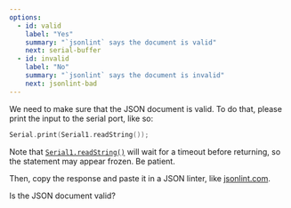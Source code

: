 ```yaml
---
options:
  - id: valid
    label: "Yes"
    summary: "`jsonlint` says the document is valid"
    next: serial-buffer
  - id: invalid
    label: "No"
    summary: "`jsonlint` says the document is invalid"
    next: jsonlint-bad
---
```


We need to make sure that the JSON document is valid.
To do that, please print the input to the serial port, like so:

```c++
Serial.print(Serial1.readString());
```

Note that [`Serial1.readString()`](https://www.arduino.cc/reference/en/language/functions/communication/serial/readstring/) will wait for a timeout before returning, so the statement may appear frozen. Be patient.

Then, copy the response and paste it in a JSON linter, like [jsonlint.com](https://jsonlint.com/).

Is the JSON document valid?